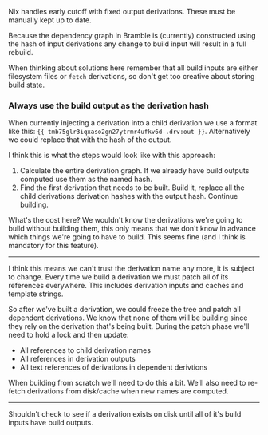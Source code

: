 Nix handles early cutoff with fixed output derivations. These must be manually kept up to date.

Because the dependency graph in Bramble is (currently) constructed using the hash of input derivations any change to build input will result in a full rebuild.

When thinking about solutions here remember that all build inputs are either filesystem files or `fetch` derivations, so don't get too creative about storing build state.

### Always use the build output as the derivation hash

When currently injecting a derivation into a child derivation we use a format like this: `{{ tmb75glr3iqxaso2gn27ytrmr4ufkv6d-.drv:out }}`. Alternatively we could replace that with the hash of the output.

I think this is what the steps would look like with this approach:

1. Calculate the entire derivation graph. If we already have build outputs computed use them as the named hash.
2. Find the first derivation that needs to be built. Build it, replace all the child derivations derivation hashes with the output hash. Continue building.

What's the cost here? We wouldn't know the derivations we're going to build without building them, this only means that we don't know in advance which things we're going to have to build. This seems fine (and I think is mandatory for this feature).


-----

I think this means we can't trust the derivation name any more, it is subject to change. Every time we build a derivation we must patch all of its references everywhere. This includes derivation inputs and caches and template strings.

So after we've built a derivation, we could freeze the tree and patch all dependent derivations. We know that none of them will be building since they rely on the derivation that's being built. During the patch phase we'll need to hold a lock and then update:
- All references to child derivation names
- All references in derivation outputs
- All text references of derivations in dependent derivtions

When building from scratch we'll need to do this a bit. We'll also need to re-fetch derivations from disk/cache when new names are computed.

----

Shouldn't check to see if a derivation exists on disk until all of it's build inputs have build outputs.
